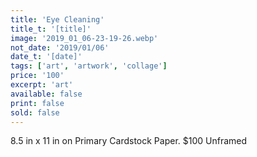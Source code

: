 ```yaml
---
title: 'Eye Cleaning'
title_t: '[title]'
image: '2019_01_06-23-19-26.webp'
not_date: '2019/01/06'
date_t: '[date]'
tags: ['art', 'artwork', 'collage']
price: '100'
excerpt: 'art'
available: false
print: false
sold: false
---
```


8.5 in x 11 in on Primary Cardstock Paper.
\$100 Unframed
